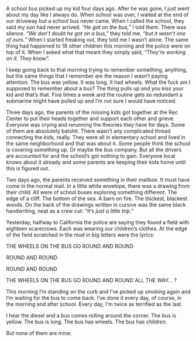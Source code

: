 A school bus picked up my kid four days ago. After he was gone, I just went about my day like I always do. When school was over, I waited at the end of our driveway but a school bus never came. When I called the school, they said my son had never arrived. *“He got on the bus,”* I told them. There was silence. *“We don’t doubt he got on a bus,”* they told me, *“but it wasn’t one of ours.”* When I started freaking out, they told me I wasn’t alone.  The same thing had happened to 18 other children this morning and the police were on top of it.  When I asked what that meant they simply said, *“They’re working on it. They know”.*

I keep going back to that morning trying to remember something, anything, but the same things that I remember are the reason I wasn’t paying attention. The bus was yellow. It was long. It had wheels. What the fuck am I supposed to remember about a bus? The thing pulls up and you kiss your kid and that’s that. Five times a week and the routine gets so redundant a submarine might have pulled up and I’m not sure I would have noticed.

Three days ago, the parents of the missing kids got together at the Rec Center to put their heads together and support each other and grieve. Everyone was crying and rerunning the theories they have for days. Some of them are absolutely batshit. There wasn’t any complicated thread connecting the kids, really. They were all in elementary school and lived in the same neighborhood and that was about it. Some people think the school is covering something up. Or maybe the bus company. But all the drivers are accounted for and the school’s got nothing to gain. Everyone local knows about it already and some parents are keeping their kids home until this is figured out.

Two days ago, the parents received something in their mailbox. It must have come in the normal mail. In a little white envelope, there was a drawing from their child. All were of school buses exploring something different. The edge of a cliff. The bottom of the sea. A barn on fire. The thickest, blackest woods. On the back of the drawings written in cursive was the same black handwriting, neat as a crew cut: *“It’s just a little trip.”*

Yesterday, halfway to California the police are saying they found a field with eighteen scarecrows. Each was wearing our children’s clothes. At the edge of the field scratched in the mud in big letters were the lyrics:

THE WHEELS ON THE BUS GO ROUND AND ROUND

ROUND AND ROUND

ROUND AND ROUND

THE WHEELS ON THE BUS GO ROUND AND ROUND ALL THE WAY…  ?

This morning I’m standing on the curb and I’ve picked up smoking again and I’m waiting for the bus to come back. I’ve done it every day, of course, in the morning and after school. Every day, I'm twice as terrified as the last.

I hear the diesel and a bus comes rolling around the corner. The bus is yellow. The bus is long. The bus has wheels. The bus has children.

But none of them are mine.